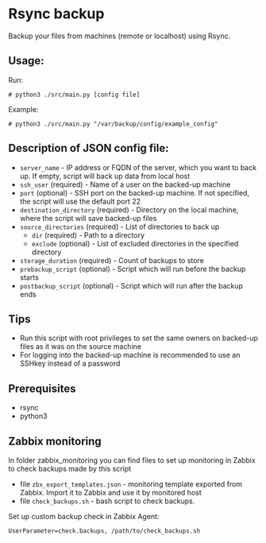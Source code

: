 Rsync backup
==
Backup your files from machines (remote or localhost) using Rsync.

Usage:
---
Run:
```
# python3 ./src/main.py [config file]
```
Example:
```
# python3 ./src/main.py "/var/backup/config/example_config"
```
Description of JSON config file:
---
- `server_name` - IP address or FQDN of the server, which you want to back up. If empty, script will back up data from local host
- `ssh_user` (required) - Name of a user on the backed-up machine
- `port` (optional) - SSH port on the backed-up machine. If not specified, the script will use the default port 22
- `destination_directory` (required) - Directory on the local machine, where the script will save backed-up files
- `source_directories` (required) - List of directories to back up
  - `dir` (required) - Path to a directory
  - `exclude` (optional) - List of excluded directories in the specified directory
- `storage_duration` (required) - Count of backups to store
- `prebackup_script` (optional) - Script which will run before the backup starts
- `postbackup_script` (optional) - Script which will run after the backup ends


Tips
---
- Run this script with root privileges to set the same owners on backed-up files as it was on the source machine
- For logging into the backed-up machine is recommended to use an SSHkey instead of a password

Prerequisites
---
- rsync
- python3

Zabbix monitoring
---
In folder zabbix_monitoring you can find files to set up monitoring in Zabbix to check backups made by this  script

- file `zbx_export_templates.json` - monitoring template exported from Zabbix. Import it to Zabbix and use it by monitored host
- file `check_backups.sh` - bash script to check backups.

Set up custom backup check in Zabbix Agent:
```
UserParameter=check.backups, /path/to/check_backups.sh
```